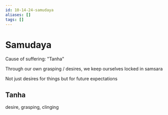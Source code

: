 ```yaml
---
id: 10-14-24-samudaya
aliases: []
tags: []
---
```


# Samudaya
Cause of suffering: "Tanha"

Through our own grasping / desires, we keep ourselves locked in samsara

Not just desires for things but for future expectations

## Tanha
desire, grasping, clinging
